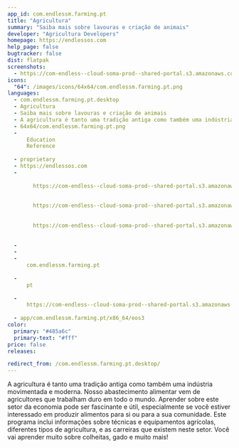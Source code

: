 ```yaml
---
app_id: com.endlessm.farming.pt
title: "Agricultura"
summary: "Saiba mais sobre lavouras e criação de animais"
developer: "Agricultura Developers"
homepage: https://endlessos.com
help_page: false
bugtracker: false
dist: flatpak
screenshots:
  - https://com-endless--cloud-soma-prod--shared-portal.s3.amazonaws.com/apps.260.screenshots.1326a9f1-479a-4573-b37f-f907c0ce81d5_201810231849864949.png
icons:
  "64": /images/icons/64x64/com.endlessm.farming.pt.png
languages:
  - com.endlessm.farming.pt.desktop
  - Agricultura
  - Saiba mais sobre lavouras e criação de animais
  - A agricultura é tanto uma tradição antiga como também uma indústria movimentada e moderna. Nosso abastecimento alimentar vem de agricultores que trabalham duro em todo o mundo. Aprender sobre este setor da economia pode ser fascinante e útil, especialmente se você estiver interessado em produzir alimentos para si ou para a sua comunidade. Este programa inclui informações sobre técnicas e equipamentos agrícolas, diferentes tipos de agricultura, e as carreiras que existem neste setor. Você vai aprender muito sobre colheitas, gado e muito mais!
  - 64x64/com.endlessm.farming.pt.png
  - 
      Education
      Reference
    
  - proprietary
  - https://endlessos.com
  - 
      
        https://com-endless--cloud-soma-prod--shared-portal.s3.amazonaws.com/apps.260.screenshots.1326a9f1-479a-4573-b37f-f907c0ce81d5_201810231849864949.png
      
      
        https://com-endless--cloud-soma-prod--shared-portal.s3.amazonaws.com/apps.260.screenshots.fd4593e5-d542-4c4b-b084-6a52ac49beba_201810231849864949.png
      
      
        https://com-endless--cloud-soma-prod--shared-portal.s3.amazonaws.com/apps.260.screenshots.67f1bfef-6569-43ca-aa69-73cbabd69d5c_201810231849864949.png
      
    
  - 
  - 
  - 
      com.endlessm.farming.pt
    
  - 
      pt
    
  - 
      https://com-endless--cloud-soma-prod--shared-portal.s3.amazonaws.com/app.1145.appCenterThumbnail.1039ab59-6455-41b7-b302-75a46759bbae_201810231849384444.jpg
    
  - app/com.endlessm.farming.pt/x86_64/eos3
color:
  primary: "#485a6c"
  primary-text: "#fff"
price: false
releases:

redirect_from: /com.endlessm.farming.pt.desktop/
---
```


<p>A agricultura é tanto uma tradição antiga como também uma indústria movimentada e moderna. Nosso abastecimento alimentar vem de agricultores que trabalham duro em todo o mundo. Aprender sobre este setor da economia pode ser fascinante e útil, especialmente se você estiver interessado em produzir alimentos para si ou para a sua comunidade. Este programa inclui informações sobre técnicas e equipamentos agrícolas, diferentes tipos de agricultura, e as carreiras que existem neste setor. Você vai aprender muito sobre colheitas, gado e muito mais!</p>